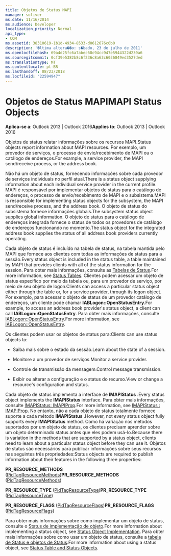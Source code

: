 ```yaml
---
title: Objetos de Status MAPI
manager: soliver
ms.date: 11/16/2014
ms.audience: Developer
localization_priority: Normal
api_type:
- COM
ms.assetid: 38310619-1b1d-4934-8533-d0612676c0b0
description: '�ltima altera��o: s�bado, 23 de julho de 2011'
ms.openlocfilehash: 69a4d25fc6a7abec68c94cc947e5944322d230a6
ms.sourcegitcommit: 0cf39e5382b8c6f236c8a63c6036849ed3527ded
ms.translationtype: MT
ms.contentlocale: pt-BR
ms.lasthandoff: 08/23/2018
ms.locfileid: "22594947"
---
```

# <a name="mapi-status-objects"></a><span data-ttu-id="fce03-103">Objetos de Status MAPI</span><span class="sxs-lookup"><span data-stu-id="fce03-103">MAPI Status Objects</span></span>

  
  
<span data-ttu-id="fce03-104">**Aplica-se a**: Outlook 2013 | Outlook 2016</span><span class="sxs-lookup"><span data-stu-id="fce03-104">**Applies to**: Outlook 2013 | Outlook 2016</span></span> 
  
<span data-ttu-id="fce03-105">Objetos de status relatar informações sobre os recursos MAPI.</span><span class="sxs-lookup"><span data-stu-id="fce03-105">Status objects report information about MAPI resources.</span></span> <span data-ttu-id="fce03-106">Por exemplo, um provedor de serviços, o processo de envio/recebimento de MAPI ou o catálogo de endereços.</span><span class="sxs-lookup"><span data-stu-id="fce03-106">For example, a service provider, the MAPI send/receive process, or the address book.</span></span>
  
<span data-ttu-id="fce03-107">Não há um objeto de status, fornecendo informações sobre cada provedor de serviços individuais no perfil atual.</span><span class="sxs-lookup"><span data-stu-id="fce03-107">There is a status object supplying information about each individual service provider in the current profile.</span></span> <span data-ttu-id="fce03-108">MAPI é responsável por implementar objetos de status para o catálogo de endereços, o processo de envio/recebimento de MAPI e o subsistema.</span><span class="sxs-lookup"><span data-stu-id="fce03-108">MAPI is responsible for implementing status objects for the subsystem, the MAPI send/receive process, and the address book.</span></span> <span data-ttu-id="fce03-109">O objeto de status do subsistema fornece informações globais.</span><span class="sxs-lookup"><span data-stu-id="fce03-109">The subsystem status object supplies global information.</span></span> <span data-ttu-id="fce03-110">O objeto de status para o catálogo de endereços integrada fornece o status de todos os provedores de catálogo de endereços funcionando no momento.</span><span class="sxs-lookup"><span data-stu-id="fce03-110">The status object for the integrated address book supplies the status of all address book providers currently operating.</span></span>
  
<span data-ttu-id="fce03-111">Cada objeto de status é incluído na tabela de status, na tabela mantida pelo MAPI que fornece aos clientes com todas as informações de status para a sessão.</span><span class="sxs-lookup"><span data-stu-id="fce03-111">Every status object is included in the status table, a table maintained by MAPI that provides clients with all of the status information for the session.</span></span> <span data-ttu-id="fce03-112">Para obter mais informações, consulte as [Tabelas de Status](status-tables.md).</span><span class="sxs-lookup"><span data-stu-id="fce03-112">For more information, see [Status Tables](status-tables.md).</span></span> <span data-ttu-id="fce03-113">Clientes podem acessar um objeto de status específico por meio da tabela ou, para um provedor de serviço, por meio de seu objeto de logon.</span><span class="sxs-lookup"><span data-stu-id="fce03-113">Clients can access a particular status object either through the table or, for a service provider, through its logon object.</span></span> <span data-ttu-id="fce03-114">Por exemplo, para acessar o objeto de status de um provedor catálogo de endereços, um cliente pode chamar **IABLogon::OpenStatusEntry**.</span><span class="sxs-lookup"><span data-stu-id="fce03-114">For example, to access an address book provider's status object, a client can call **IABLogon::OpenStatusEntry**.</span></span> <span data-ttu-id="fce03-115">Para obter mais informações, consulte [IABLogon::OpenStatusEntry](iablogon-openstatusentry.md).</span><span class="sxs-lookup"><span data-stu-id="fce03-115">For more information, see [IABLogon::OpenStatusEntry](iablogon-openstatusentry.md).</span></span>
  
<span data-ttu-id="fce03-116">Os clientes podem usar os objetos de status para:</span><span class="sxs-lookup"><span data-stu-id="fce03-116">Clients can use status objects to:</span></span>
  
- <span data-ttu-id="fce03-117">Saiba mais sobre o estado da sessão.</span><span class="sxs-lookup"><span data-stu-id="fce03-117">Learn about the state of a session.</span></span>
    
- <span data-ttu-id="fce03-118">Monitore a um provedor de serviços.</span><span class="sxs-lookup"><span data-stu-id="fce03-118">Monitor a service provider.</span></span>
    
- <span data-ttu-id="fce03-119">Controle de transmissão da mensagem.</span><span class="sxs-lookup"><span data-stu-id="fce03-119">Control message transmission.</span></span>
    
- <span data-ttu-id="fce03-120">Exibir ou alterar a configuração e o status do recurso.</span><span class="sxs-lookup"><span data-stu-id="fce03-120">View or change a resource's configuration and status.</span></span>
    
<span data-ttu-id="fce03-121">Cada objeto de status implementa a interface de **IMAPIStatus** .</span><span class="sxs-lookup"><span data-stu-id="fce03-121">Every status object implements the **IMAPIStatus** interface.</span></span> <span data-ttu-id="fce03-122">Para obter mais informações, consulte [IMAPIStatus: IMAPIProp](imapistatusimapiprop.md).</span><span class="sxs-lookup"><span data-stu-id="fce03-122">For more information, see [IMAPIStatus : IMAPIProp](imapistatusimapiprop.md).</span></span> <span data-ttu-id="fce03-123">No entanto, não a cada objeto de status totalmente fornece suporte a cada método **IMAPIStatus** .</span><span class="sxs-lookup"><span data-stu-id="fce03-123">However, not every status object fully supports every **IMAPIStatus** method.</span></span> <span data-ttu-id="fce03-124">Como há variação nos métodos suportados por um objeto de status, os clientes precisam aprender sobre um objeto determinado status antes que eles podem usá-lo.</span><span class="sxs-lookup"><span data-stu-id="fce03-124">Because there is variation in the methods that are supported by a status object, clients need to learn about a particular status object before they can use it.</span></span> <span data-ttu-id="fce03-125">Objetos de status são necessários para publicar informações sobre seus recursos nas seguintes três propriedades:</span><span class="sxs-lookup"><span data-stu-id="fce03-125">Status objects are required to publish information about their features in the following three properties:</span></span> 
  
 <span data-ttu-id="fce03-126">**PR_RESOURCE_METHODS** ([PidTagResourceMethods](pidtagresourcemethods-canonical-property.md))</span><span class="sxs-lookup"><span data-stu-id="fce03-126">**PR_RESOURCE_METHODS** ([PidTagResourceMethods](pidtagresourcemethods-canonical-property.md))</span></span> 
  
 <span data-ttu-id="fce03-127">**PR_RESOURCE_TYPE** ([PidTagResourceType](pidtagresourcetype-canonical-property.md))</span><span class="sxs-lookup"><span data-stu-id="fce03-127">**PR_RESOURCE_TYPE** ([PidTagResourceType](pidtagresourcetype-canonical-property.md))</span></span> 
  
 <span data-ttu-id="fce03-128">**PR_RESOURCE_FLAGS** ([PidTagResourceFlags](pidtagresourceflags-canonical-property.md))</span><span class="sxs-lookup"><span data-stu-id="fce03-128">**PR_RESOURCE_FLAGS** ([PidTagResourceFlags](pidtagresourceflags-canonical-property.md))</span></span> 
  
<span data-ttu-id="fce03-129">Para obter mais informações sobre como implementar um objeto de status, consulte o [Status de implementação de objeto](status-object-implementation.md).</span><span class="sxs-lookup"><span data-stu-id="fce03-129">For more information about implementing a status object, see [Status Object Implementation](status-object-implementation.md).</span></span> <span data-ttu-id="fce03-130">Para obter mais informações sobre como usar um objeto de status, consulte a [tabela de Status e objetos de Status](status-table-and-status-objects.md).</span><span class="sxs-lookup"><span data-stu-id="fce03-130">For more information about using a status object, see [Status Table and Status Objects](status-table-and-status-objects.md).</span></span>
  

